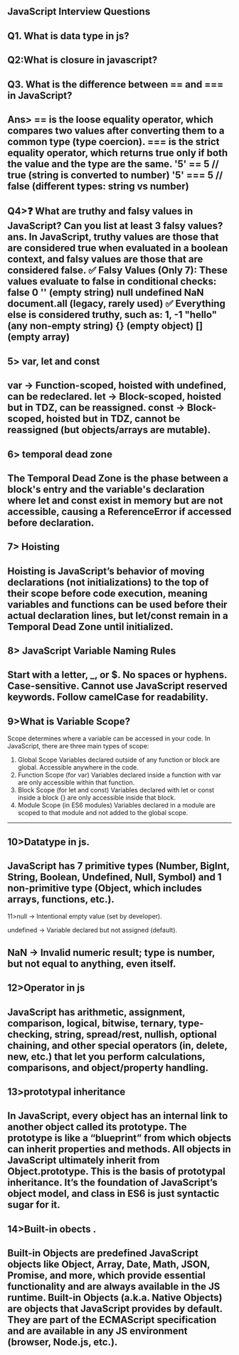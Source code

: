 JavaScript Interview Questions
---------------------------------------------------
Q1. What is data type in js?
-------------------------------------------------------
Q2:What is closure in javascript?
-----------------------------------------------------------------------------------------
Q3. What is the difference between == and === in JavaScript?
---------------------------
Ans>  == is the loose equality operator, which compares two values after converting them to a common type (type coercion).
=== is the strict equality operator, which returns true only if both the value and the type are the same.
'5' == 5   // true   (string is converted to number)
'5' === 5  // false  (different types: string vs number)
-----------------------------------------------------------------------------------------
Q4>❓ What are truthy and falsy values in JavaScript? Can you list at least 3 falsy values?
ans. In JavaScript, truthy values are those that are considered true when evaluated in a boolean context, and falsy values are those that are considered false.
✅ Falsy Values (Only 7):
These values evaluate to false in conditional checks:
false
0
'' (empty string)
null
undefined
NaN
document.all (legacy, rarely used)
✅ Everything else is considered truthy, such as:
1, -1
"hello" (any non-empty string)
{} (empty object)
[] (empty array)
------------------------------------------------------------------
5> var, let and const 
-----------------------------------------------------------
var → Function-scoped, hoisted with undefined, can be redeclared.
let → Block-scoped, hoisted but in TDZ, can be reassigned.
const → Block-scoped, hoisted but in TDZ, cannot be reassigned (but objects/arrays are mutable).
-------------------------------------------------------------------
6> temporal dead zone
-------------------------------------------------
The Temporal Dead Zone is the phase between a block's entry and the variable's declaration where let and const exist in memory but are not accessible, causing a ReferenceError if accessed before declaration.
---------------------------------------------------------------------
7> Hoisting
------------------------------------------------------------------
Hoisting is JavaScript’s behavior of moving declarations (not initializations) to the top of their scope before code execution, meaning variables and functions can be used before their actual declaration lines, but let/const remain in a Temporal Dead Zone until initialized.
-------------------------------------------------------------------------
8> JavaScript Variable Naming Rules
-------------------------------------------------------------------------
Start with a letter, _, or $.
No spaces or hyphens.
Case-sensitive.
Cannot use JavaScript reserved keywords.
Follow camelCase for readability.
----------------------------------------------------------------------
9>What is Variable Scope?
------------------------------------------------------------------------
Scope determines where a variable can be accessed in your code.
In JavaScript, there are three main types of scope:
1. Global Scope
Variables declared outside of any function or block are global.
Accessible anywhere in the code.
2. Function Scope (for var)
Variables declared inside a function with var are only accessible within that function.
3. Block Scope (for let and const)
Variables declared with let or const inside a block {} are only accessible inside that block.
4. Module Scope (in ES6 modules)
Variables declared in a module are scoped to that module and not added to the global scope.
-----------------------------------------------------------------------
10>Datatype in js.
------------------------------------------------------------------------
JavaScript has 7 primitive types (Number, BigInt, String, Boolean, Undefined, Null, Symbol) and 1 non-primitive type (Object, which includes arrays, functions, etc.).
------------------------------------------------------------------------
11>null → Intentional empty value (set by developer).

undefined → Variable declared but not assigned (default).

NaN → Invalid numeric result; type is number, but not equal to anything, even itself.
--------------------------------------------------------------------------
12>Operator in js
--------------------------------------------------------------------------
JavaScript has arithmetic, assignment, comparison, logical, bitwise, ternary, type-checking, string, spread/rest, nullish, optional chaining, and other special operators (in, delete, new, etc.) that let you perform calculations, comparisons, and object/property handling.
-------------------------------------------------------------------------
13>prototypal inheritance
--------------------------------------------------------------------------
In JavaScript, every object has an internal link to another object called its prototype.
The prototype is like a “blueprint” from which objects can inherit properties and methods.
All objects in JavaScript ultimately inherit from Object.prototype.
This is the basis of prototypal inheritance.
It’s the foundation of JavaScript’s object model, and class in ES6 is just syntactic sugar for it.
--------------------------------------------------------------------------
14>Built-in obects . 
------------------------------------------------------------------------
Built-in Objects are predefined JavaScript objects like Object, Array, Date, Math, JSON, Promise, and more, which provide essential functionality and are always available in the JS runtime.
Built-in Objects (a.k.a. Native Objects) are objects that JavaScript provides by default.
They are part of the ECMAScript specification and are available in any JS environment (browser, Node.js, etc.).
---------------------------------------------------------------------------

